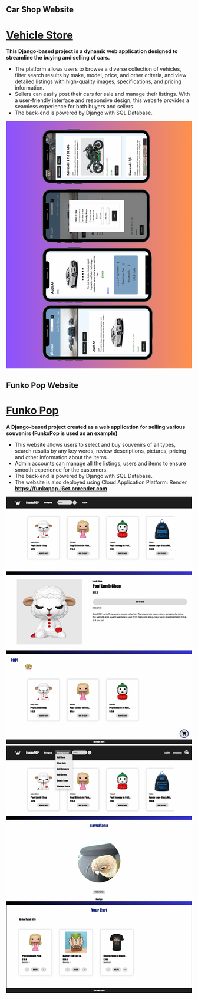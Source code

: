<!--
**savustana/savustana** is a ✨ _special_ ✨ repository because its `README.md` (this file) appears on your GitHub profile.

Here are some ideas to get you started:

- 🔭 I’m currently working on ...
- 🌱 I’m currently learning ...
- 👯 I’m looking to collaborate on ...
- 🤔 I’m looking for help with ...
- 💬 Ask me about ...
- 📫 How to reach me: ...
- 😄 Pronouns: ...
- ⚡ Fun fact: ...
-->
## Car Shop Website

# [Vehicle Store](https://github.com/savustana/Vehicle_Store)

<b>This Django-based project is a dynamic web application designed to streamline the buying and selling of cars.</b>
* The platform allows users to browse a diverse collection of vehicles, filter search results by make, model, price, and other criteria, and view detailed listings with high-quality images, specifications, and pricing information.
*  Sellers can easily post their cars for sale and manage their listings. With a user-friendly interface and responsive design, this website provides a seamless experience for both buyers and sellers.
*   The back-end is powered by Django with SQL Database.

<p align="center" height="70%" overflow="hidden">
  <img src="https://github.com/savustana/savustana/blob/main/VehicleStoreImg/Img.png" alt="Alt Text">
</p>


## Funko Pop Website

# [Funko Pop](https://github.com/savustana/FunkoPop)

<b>A Django-based project created as a web application for selling various souvenirs (FunkoPop is used as an example)</b>
* This website allows users to select and buy souvenirs of all types, search results by any key words, review descriptions, pictures, pricing and other information about the items.
* Admin accounts can manage all the listings, users and items to ensure smooth experience for the customers.
* The back-end is powered by Django with SQL Database.
* The website is also deployed using Cloud Application Platform: Render
<b>https://funkopop-j6et.onrender.com</b>

<p align="center" height="70%" overflow="hidden">
  <img src="https://github.com/savustana/savustana/blob/main/FunkoImg/1.png" alt="Alt Text">
  <img src="https://github.com/savustana/savustana/blob/main/FunkoImg/2.png" alt="Alt Text">
</p>
